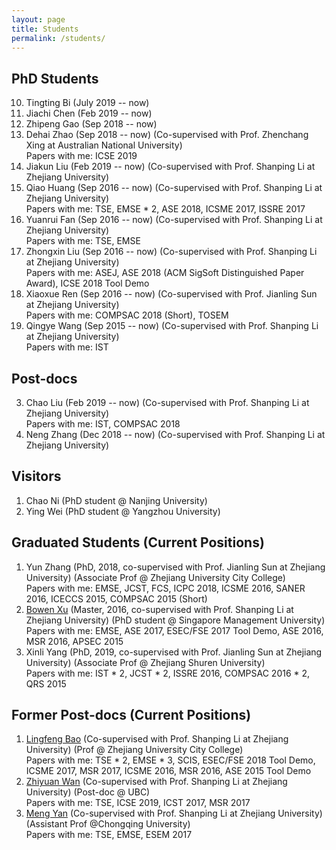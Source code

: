 ```yaml
---
layout: page
title: Students
permalink: /students/
---
```




## PhD Students
10. Tingting Bi (July 2019 -- now) <br />
9. Jiachi Chen (Feb 2019 -- now)  <br />
8. Zhipeng Gao (Sep 2018 -- now)  <br />
7. Dehai Zhao (Sep 2018 -- now) (Co-supervised with Prof. Zhenchang Xing at Australian National University)<br />
Papers with me: ICSE 2019  <br />
3. Jiakun Liu (Feb 2019 -- now)  (Co-supervised with Prof. Shanping Li at Zhejiang University)  <br />
4. Qiao Huang (Sep 2016 -- now) (Co-supervised with Prof. Shanping Li at Zhejiang University)  <br />
Papers with me: TSE, EMSE * 2, ASE 2018, ICSME 2017, ISSRE 2017  <br />
5. Yuanrui Fan (Sep 2016 -- now)  (Co-supervised with Prof. Shanping Li at Zhejiang University)  <br />
Papers with me: TSE, EMSE  <br />
6. Zhongxin Liu (Sep 2016 -- now)  (Co-supervised with Prof. Shanping Li at Zhejiang University)  <br />
Papers with me: ASEJ, ASE 2018 (ACM SigSoft Distinguished Paper Award), ICSE 2018 Tool Demo  <br />
7. Xiaoxue Ren (Sep 2016 -- now)  (Co-supervised with Prof. Jianling Sun at Zhejiang University)  <br />
Papers with me: COMPSAC 2018 (Short), TOSEM  <br />
8. Qingye Wang (Sep 2015 -- now) (Co-supervised with Prof. Shanping Li at Zhejiang University)  <br />
Papers with me: IST  <br />


## Post-docs

3. Chao Liu (Feb 2019 -- now) (Co-supervised with Prof. Shanping Li at Zhejiang University)  <br />
Papers with me: IST, COMPSAC 2018  <br />
2. Neng Zhang (Dec 2018 -- now) (Co-supervised with Prof. Shanping Li at Zhejiang University)  <br />




## Visitors
1. Chao Ni (PhD student @ Nanjing University)
2. Ying Wei (PhD student @ Yangzhou University)

## Graduated Students (Current Positions)

1. Yun Zhang (PhD, 2018, co-supervised with Prof. Jianling Sun at Zhejiang University) (Associate Prof @ Zhejiang University City College)  <br />
Papers with me: EMSE, JCST, FCS, ICPC 2018, ICSME 2016, SANER 2016, ICECCS 2015, COMPSAC 2015 (Short)  <br />
2. [Bowen Xu] (Master, 2016, co-supervised with Prof. Shanping Li at Zhejiang University) (PhD student @ Singapore Management University) <br />
Papers with me: EMSE, ASE 2017, ESEC/FSE 2017 Tool Demo,  ASE 2016, MSR 2016, APSEC 2015 
9. Xinli Yang (PhD, 2019, co-supervised with Prof. Jianling Sun at Zhejiang University) (Associate Prof @ Zhejiang Shuren University) <br /> 
Papers with me: IST * 2, JCST * 2, ISSRE 2016, COMPSAC 2016 * 2, QRS 2015  <br />

## Former Post-docs (Current Positions)

1. [Lingfeng Bao] (Co-supervised with Prof. Shanping Li at Zhejiang University) (Prof @ Zhejiang University City College) <br />
Papers with me: TSE * 2, EMSE * 3, SCIS, ESEC/FSE 2018 Tool Demo, ICSME 2017, MSR 2017, ICSME 2016, MSR 2016, ASE 2015 Tool Demo <br />
2. [Zhiyuan Wan] (Co-supervised with Prof. Shanping Li at Zhejiang University) (Post-doc @ UBC) <br />
Papers with me: TSE, ICSE 2019, ICST 2017, MSR 2017 <br />
1. [Meng Yan] (Co-supervised with Prof. Shanping Li at Zhejiang University) (Assistant Prof @Chongqing University)  <br />
Papers with me: TSE, EMSE, ESEM 2017  <br />


[Lingfeng Bao]: https://baolingfeng.github.io/
[Meng Yan]: https://yanmeng.github.io/
[Bowen Xu]:  https://www.bowenxu.me/
[Zhiyuan Wan]: https://zhiyuan-wan.github.io/
